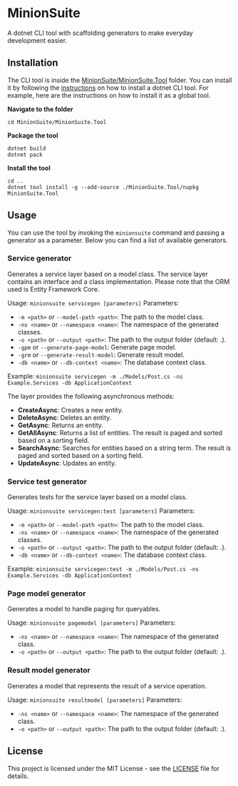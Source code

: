 # MinionSuite

A dotnet CLI tool with scaffolding generators to make everyday development easier.

## Installation

The CLI tool is inside the [MinionSuite/MinionSuite.Tool](MinionSuite/MinionSuite.Tool) folder. You can install it by following the [instructions](https://docs.microsoft.com/en-us/dotnet/core/tools/global-tools-how-to-create) on how to install a dotnet CLI tool.
For example, here are the instructions on how to install it as a global tool.

**Navigate to the folder**

```
cd MinionSuite/MinionSuite.Tool
```

**Package the tool**

```
dotnet build
dotnet pack
```

**Install the tool**

```
cd ..
dotnet tool install -g --add-source ./MinionSuite.Tool/nupkg MinionSuite.Tool
```

## Usage

You can use the tool by invoking the `minionsuite` command and passing a generator as a parameter. Below you can find a list of available generators.

### Service generator

Generates a service layer based on a model class. The service layer contains an interface and a class implementation. Please note that the ORM used is Entity Framework Core.

Usage: `minionsuite servicegen [parameters]`
Parameters:
- `-m <path>` or `--model-path <path>`: The path to the model class.
- `-ns <name>` or `--namespace <name>`: The namespace of the generated classes.
- `-o <path>` or `--output <path>`: The path to the output folder (default: .).
- `-gpm` or `--generate-page-model`: Generate page model.
- `-grm` or `--generate-result-model`: Generate result model.
- `-db <name>` or `--db-context <name>`: The database context class.

Example: `minionsuite servicegen -m ./Models/Post.cs -ns Example.Services -db ApplicationContext`

The layer provides the following asynchronous methods:
- **CreateAsync**: Creates a new entity.
- **DeleteAsync**: Deletes an entity.
- **GetAsync**: Returns an entity.
- **GetAllAsync**: Returns a list of entities. The result is paged and sorted based on a sorting field.
- **SearchAsync**: Searches for entities based on a string term. The result is paged and sorted based on a sorting field.
- **UpdateAsync**: Updates an entity.

### Service test generator

Generates tests for the service layer based on a model class.

Usage: `minionsuite servicegen:test [parameters]`
Parameters:
- `-m <path>` or `--model-path <path>`: The path to the model class.
- `-ns <name>` or `--namespace <name>`: The namespace of the generated classes.
- `-o <path>` or `--output <path>`: The path to the output folder (default: .).
- `-db <name>` or `--db-context <name>`: The database context class.

Example: `minionsuite servicegen:test -m ./Models/Post.cs -ns Example.Services -db ApplicationContext`

### Page model generator

Generates a model to handle paging for queryables.

Usage: `minionsuite pagemodel [parameters]`
Parameters:
- `-ns <name>` or `--namespace <name>`: The namespace of the generated class.
- `-o <path>` or `--output <path>`: The path to the output folder (default: .).

### Result model generator

Generates a model that represents the result of a service operation.

Usage: `minionsuite resultmodel [parameters]`
Parameters:
- `-ns <name>` or `--namespace <name>`: The namespace of the generated class.
- `-o <path>` or `--output <path>`: The path to the output folder (default: .).

## License

This project is licensed under the MIT License - see the [LICENSE](LICENSE) file for details.
